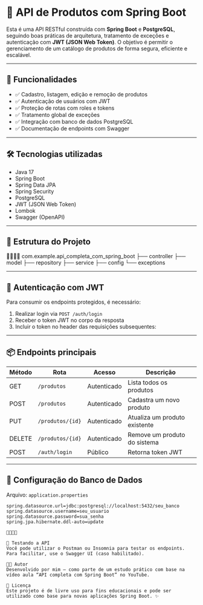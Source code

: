 # 🛒 API de Produtos com Spring Boot

Esta é uma API RESTful construída com **Spring Boot** e **PostgreSQL**, seguindo boas práticas de arquitetura, tratamento de exceções e autenticação com **JWT (JSON Web Token)**. O objetivo é permitir o gerenciamento de um catálogo de produtos de forma segura, eficiente e escalável.

---

## 🚀 Funcionalidades

- ✅ Cadastro, listagem, edição e remoção de produtos
- ✅ Autenticação de usuários com JWT
- ✅ Proteção de rotas com roles e tokens
- ✅ Tratamento global de exceções
- ✅ Integração com banco de dados PostgreSQL
- ✅ Documentação de endpoints com Swagger

---

## 🛠️ Tecnologias utilizadas

- Java 17
- Spring Boot
- Spring Data JPA
- Spring Security
- PostgreSQL
- JWT (JSON Web Token)
- Lombok
- Swagger (OpenAPI)

---

## 🧱 Estrutura do Projeto


com.example.api_completa_com_spring_boot ├── controller ├── model ├── repository ├── service ├── config └── exceptions

---

## 🔐 Autenticação com JWT

Para consumir os endpoints protegidos, é necessário:

1. Realizar login via `POST /auth/login`
2. Receber o token JWT no corpo da resposta
3. Incluir o token no header das requisições subsequentes:


---

## 📦 Endpoints principais

| Método | Rota               | Acesso      | Descrição                        |
|--------|--------------------|-------------|----------------------------------|
| GET    | `/produtos`        | Autenticado | Lista todos os produtos          |
| POST   | `/produtos`        | Autenticado | Cadastra um novo produto         |
| PUT    | `/produtos/{id}`   | Autenticado | Atualiza um produto existente    |
| DELETE | `/produtos/{id}`   | Autenticado | Remove um produto do sistema     |
| POST   | `/auth/login`      | Público     | Retorna token JWT                |

---

## 💾 Configuração do Banco de Dados

Arquivo: `application.properties`

```properties
spring.datasource.url=jdbc:postgresql://localhost:5432/seu_banco
spring.datasource.username=seu_usuario
spring.datasource.password=sua_senha
spring.jpa.hibernate.ddl-auto=update



🧪 Testando a API
Você pode utilizar o Postman ou Insomnia para testar os endpoints.
Para facilitar, use o Swagger UI (caso habilitado).

🧑‍💻 Autor
Desenvolvido por mim — como parte de um estudo prático com base na vídeo aula “API completa com Spring Boot” no YouTube.

📄 Licença
Este projeto é de livre uso para fins educacionais e pode ser utilizado como base para novas aplicações Spring Boot. ✨
